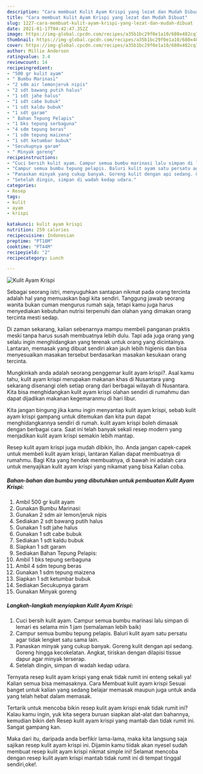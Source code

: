 ```yaml
---
description: "Cara membuat Kulit Ayam Krispi yang lezat dan Mudah Dibuat"
title: "Cara membuat Kulit Ayam Krispi yang lezat dan Mudah Dibuat"
slug: 1227-cara-membuat-kulit-ayam-krispi-yang-lezat-dan-mudah-dibuat
date: 2021-01-17T04:42:47.352Z
image: https://img-global.cpcdn.com/recipes/a35b1bc29f0e1a10/680x482cq70/kulit-ayam-krispi-foto-resep-utama.jpg
thumbnail: https://img-global.cpcdn.com/recipes/a35b1bc29f0e1a10/680x482cq70/kulit-ayam-krispi-foto-resep-utama.jpg
cover: https://img-global.cpcdn.com/recipes/a35b1bc29f0e1a10/680x482cq70/kulit-ayam-krispi-foto-resep-utama.jpg
author: Millie Anderson
ratingvalue: 3.4
reviewcount: 14
recipeingredient:
- "500 gr kulit ayam"
- " Bumbu Marinasi"
- "2 sdm air lemonjeruk nipis"
- "2 sdt bawang putih halus"
- "1 sdt jahe halus"
- "1 sdt cabe bubuk"
- "1 sdt kaldu bubuk"
- "1 sdt garam"
- " Bahan Tepung Pelapis"
- "1 bks tepung serbaguna"
- "4 sdm tepung beras"
- "1 sdm tepung maizena"
- "1 sdt ketumbar bubuk"
- "Secukupnya garam"
- " Minyak goreng"
recipeinstructions:
- "Cuci bersih kulit ayam. Campur semua bumbu marinasi lalu simpan di lemari es selama min 1 jam (semalaman lebih baik)"
- "Campur semua bumbu tepung pelapis. Baluri kulit ayam satu persatu agar tidak lengket satu sama lain."
- "Panaskan minyak yang cukup banyak. Goreng kulit dengan api sedang. Goreng hingga kecokelatan. Angkat, tiriskan dengan dilapisi tissue dapur agar minyak terserap."
- "Setelah dingin, simpan di wadah kedap udara."
categories:
- Resep
tags:
- kulit
- ayam
- krispi

katakunci: kulit ayam krispi 
nutrition: 259 calories
recipecuisine: Indonesian
preptime: "PT18M"
cooktime: "PT44M"
recipeyield: "2"
recipecategory: Lunch

---
```



![Kulit Ayam Krispi](https://img-global.cpcdn.com/recipes/a35b1bc29f0e1a10/680x482cq70/kulit-ayam-krispi-foto-resep-utama.jpg)

Sebagai seorang istri, menyuguhkan santapan nikmat pada orang tercinta adalah hal yang memuaskan bagi kita sendiri. Tanggung jawab seorang  wanita bukan cuman mengurus rumah saja, tetapi kamu juga harus menyediakan kebutuhan nutrisi terpenuhi dan olahan yang dimakan orang tercinta mesti sedap.

Di zaman  sekarang, kalian sebenarnya mampu membeli panganan praktis meski tanpa harus susah membuatnya lebih dulu. Tapi ada juga orang yang selalu ingin menghidangkan yang terenak untuk orang yang dicintainya. Lantaran, memasak yang dibuat sendiri akan jauh lebih higienis dan bisa menyesuaikan masakan tersebut berdasarkan masakan kesukaan orang tercinta. 



Mungkinkah anda adalah seorang penggemar kulit ayam krispi?. Asal kamu tahu, kulit ayam krispi merupakan makanan khas di Nusantara yang sekarang disenangi oleh setiap orang dari berbagai wilayah di Nusantara. Kita bisa menghidangkan kulit ayam krispi olahan sendiri di rumahmu dan dapat dijadikan makanan kegemaranmu di hari libur.

Kita jangan bingung jika kamu ingin menyantap kulit ayam krispi, sebab kulit ayam krispi gampang untuk ditemukan dan kita pun dapat menghidangkannya sendiri di rumah. kulit ayam krispi boleh dimasak dengan berbagai cara. Saat ini telah banyak sekali resep modern yang menjadikan kulit ayam krispi semakin lebih mantap.

Resep kulit ayam krispi juga mudah dibikin, lho. Anda jangan capek-capek untuk membeli kulit ayam krispi, lantaran Kalian dapat membuatnya di rumahmu. Bagi Kita yang hendak membuatnya, di bawah ini adalah cara untuk menyajikan kulit ayam krispi yang nikamat yang bisa Kalian coba.

<!--inarticleads1-->

##### Bahan-bahan dan bumbu yang dibutuhkan untuk pembuatan Kulit Ayam Krispi:

1. Ambil 500 gr kulit ayam
1. Gunakan  Bumbu Marinasi:
1. Gunakan 2 sdm air lemon/jeruk nipis
1. Sediakan 2 sdt bawang putih halus
1. Gunakan 1 sdt jahe halus
1. Gunakan 1 sdt cabe bubuk
1. Sediakan 1 sdt kaldu bubuk
1. Siapkan 1 sdt garam
1. Sediakan  Bahan Tepung Pelapis:
1. Ambil 1 bks tepung serbaguna
1. Ambil 4 sdm tepung beras
1. Gunakan 1 sdm tepung maizena
1. Siapkan 1 sdt ketumbar bubuk
1. Sediakan Secukupnya garam
1. Gunakan  Minyak goreng




<!--inarticleads2-->

##### Langkah-langkah menyiapkan Kulit Ayam Krispi:

1. Cuci bersih kulit ayam. Campur semua bumbu marinasi lalu simpan di lemari es selama min 1 jam (semalaman lebih baik)
1. Campur semua bumbu tepung pelapis. Baluri kulit ayam satu persatu agar tidak lengket satu sama lain.
1. Panaskan minyak yang cukup banyak. Goreng kulit dengan api sedang. Goreng hingga kecokelatan. Angkat, tiriskan dengan dilapisi tissue dapur agar minyak terserap.
1. Setelah dingin, simpan di wadah kedap udara.




Ternyata resep kulit ayam krispi yang enak tidak rumit ini enteng sekali ya! Kalian semua bisa memasaknya. Cara Membuat kulit ayam krispi Sesuai banget untuk kalian yang sedang belajar memasak maupun juga untuk anda yang telah hebat dalam memasak.

Tertarik untuk mencoba bikin resep kulit ayam krispi enak tidak rumit ini? Kalau kamu ingin, yuk kita segera buruan siapkan alat-alat dan bahannya, kemudian bikin deh Resep kulit ayam krispi yang mantab dan tidak rumit ini. Sangat gampang kan. 

Maka dari itu, daripada anda berfikir lama-lama, maka kita langsung saja sajikan resep kulit ayam krispi ini. Dijamin kamu tiidak akan nyesel sudah membuat resep kulit ayam krispi nikmat simple ini! Selamat mencoba dengan resep kulit ayam krispi mantab tidak rumit ini di tempat tinggal sendiri,oke!.

